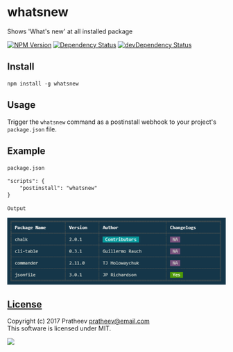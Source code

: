 # whatsnew
Shows 'What's new' at all installed package

[![NPM Version](https://img.shields.io/npm/v/whatsnew.svg)](https://www.npmjs.org/package/whatsnew)
[![Dependency Status](https://david-dm.org/prattheev/whatsnew.svg)](https://david-dm.org/prattheev/whatsnew/) 
[![devDependency Status](https://david-dm.org/prattheev/whatsnew/dev-status.svg)](https://david-dm.org/prattheev/whatsnew/#info=devDependencies)  

## Install
```
npm install -g whatsnew
```

## Usage
Trigger the `whatsnew` command as a postinstall webhook to your project's `package.json` file.

## Example
`package.json`
```
"scripts": {
    "postinstall": "whatsnew"
}
```
`Output`

![Output](https://raw.githubusercontent.com/prattheev/whatsnew/master/demo/sample.png)

## [License](/LICENSE.md)
Copyright (c) 2017 Pratheev <pratheev@email.com>  
This software is licensed under MIT.  

[<img src="https://img.shields.io/badge/License-MIT License-brightgreen.svg" />](/LICENSE.md#mit "Massachusetts Institute of Technology (MIT)")
